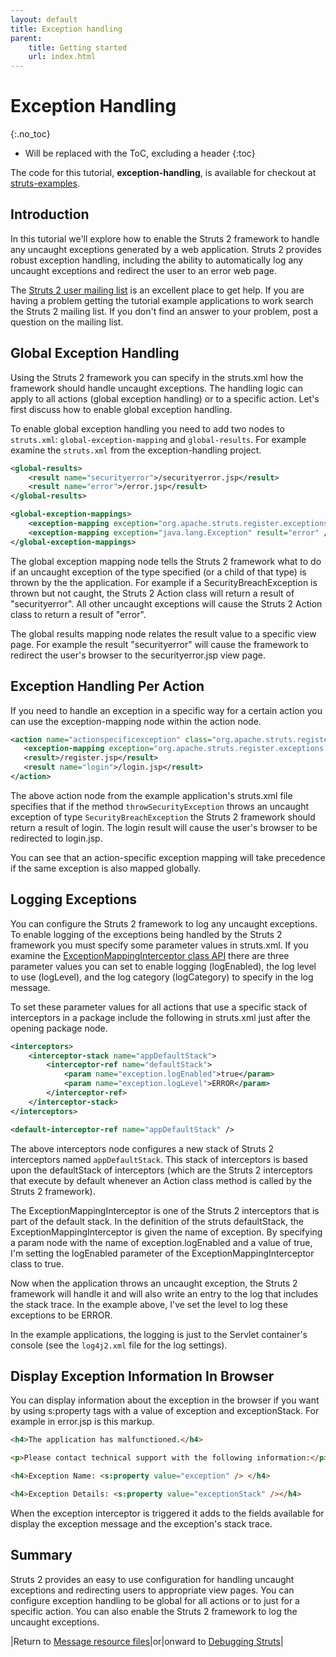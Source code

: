 ```yaml
---
layout: default
title: Exception handling
parent:
    title: Getting started
    url: index.html
---
```


# Exception Handling
{:.no_toc}

* Will be replaced with the ToC, excluding a header
{:toc}

The code for this tutorial, **exception-handling**, is available for checkout at [struts-examples](https://github.com/apache/struts-examples).

## Introduction

In this tutorial we'll explore how to enable the Struts 2 framework to handle any uncaught exceptions generated 
by a web application. Struts 2 provides robust exception handling, including the ability to automatically log any 
uncaught exceptions and redirect the user to an error web page.

The [Struts 2 user mailing list](http://struts.apache.org/mail) is an excellent place to get help. If you are having 
a problem getting the tutorial example applications to work search the Struts 2 mailing list. If you don't find 
an answer to your problem, post a question on the mailing list.

## Global Exception Handling

Using the Struts 2 framework you can specify in the struts.xml how the framework should handle uncaught exceptions. 
The handling logic can apply to all actions (global exception handling) or to a specific action. Let's first discuss
how to enable global exception handling.

To enable global exception handling you need to add two nodes to `struts.xml`: `global-exception-mapping` 
and `global-results`. For example examine the `struts.xml` from the exception-handling project.

```xml
<global-results>
    <result name="securityerror">/securityerror.jsp</result>
    <result name="error">/error.jsp</result>
</global-results>

<global-exception-mappings>
    <exception-mapping exception="org.apache.struts.register.exceptions.SecurityBreachException" result="securityerror" />
    <exception-mapping exception="java.lang.Exception" result="error" />
</global-exception-mappings>
```

The global exception mapping node tells the Struts 2 framework what to do if an uncaught exception of the type specified 
(or a child of that type) is thrown by the the application. For example if a SecurityBreachException is thrown but 
not caught, the Struts 2 Action class will return a result of "securityerror". All other uncaught exceptions will cause 
the Struts 2 Action class to return a result of "error".

The global results mapping node relates the result value to a specific view page. For example the result "securityerror"
will cause the framework to redirect the user's browser to the securityerror.jsp view page.

## Exception Handling Per Action

If you need to handle an exception in a specific way for a certain action you can use the exception-mapping node within 
the action node.

```xml
<action name="actionspecificexception" class="org.apache.struts.register.action.Register" method="throwSecurityException">
   <exception-mapping exception="org.apache.struts.register.exceptions.SecurityBreachException" result="login" />
   <result>/register.jsp</result>
   <result name="login">/login.jsp</result>
</action>
```

The above action node from the example application's struts.xml file specifies that if the method `throwSecurityException`
throws an uncaught exception of type `SecurityBreachException` the Struts 2 framework should return a result of login. 
The login result will cause the user's browser to be redirected to login.jsp.

You can see that an action-specific exception mapping will take precedence if the same exception is also mapped globally.

## Logging Exceptions

You can configure the Struts 2 framework to log any uncaught exceptions. To enable logging of the exceptions being 
handled by the Struts 2 framework you must specify some parameter values in struts.xml. If you examine 
the [ExceptionMappingInterceptor class API](https://struts.apache.org/maven/struts2-core/apidocs/com/opensymphony/xwork2/interceptor/ExceptionMappingInterceptor) 
there are three parameter values you can set to enable logging (logEnabled), the log level to use (logLevel), 
and the log category (logCategory) to specify in the log message.

To set these parameter values for all actions that use a specific stack of interceptors in a package include
the following in struts.xml just after the opening package node.

```xml
<interceptors>
    <interceptor-stack name="appDefaultStack">
        <interceptor-ref name="defaultStack">
            <param name="exception.logEnabled">true</param>
            <param name="exception.logLevel">ERROR</param>
        </interceptor-ref>
    </interceptor-stack>
</interceptors>

<default-interceptor-ref name="appDefaultStack" />
```

The above interceptors node configures a new stack of Struts 2 interceptors named `appDefaultStack`. This stack 
of interceptors is based upon the defaultStack of interceptors (which are the Struts 2 interceptors that execute 
by default whenever an Action class method is called by the Struts 2 framework).

The ExceptionMappingInterceptor is one of the Struts 2 interceptors that is part of the default stack. In the definition 
of the struts defaultStack, the ExceptionMappingInterceptor is given the name of exception. By specifying a param node 
with the name of exception.logEnabled and a value of true, I'm setting the logEnabled parameter of the ExceptionMappingInterceptor class to true.

Now when the application throws an uncaught exception, the Struts 2 framework will handle it and will also write
an entry to the log that includes the stack trace. In the example above, I've set the level to log these exceptions 
to be ERROR.

In the example applications, the logging is just to the Servlet container's console (see the `log4j2.xml` file for 
the log settings).

## Display Exception Information In Browser

You can display information about the exception in the browser if you want by using s:property tags with a value 
of exception and exceptionStack. For example in error.jsp is this markup.

```html
<h4>The application has malfunctioned.</h4>

<p>Please contact technical support with the following information:</p> 

<h4>Exception Name: <s:property value="exception" /> </h4>

<h4>Exception Details: <s:property value="exceptionStack" /></h4> 
```

When the exception interceptor is triggered it adds to the fields available for display the exception message 
and the exception's stack trace.

## Summary

Struts 2 provides an easy to use configuration for handling uncaught exceptions and redirecting users to appropriate 
view pages. You can configure exception handling to be global for all actions or to just for a specific action. 
You can also enable the Struts 2 framework to log the uncaught exceptions.

|Return to [Message resource files](message-resource-files)|or|onward to [Debugging Struts](debugging-struts)|
